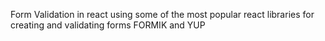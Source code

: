 Form Validation in react using some of the most popular react libraries for creating and validating forms FORMIK and YUP
